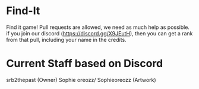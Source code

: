 # Find-It
Find it game!
Pull requests are allowed, we need as much help as possible. if you join our discord (https://discord.gg/X9JEutH), then you can get a rank from that pull, including your name in the credits. 

# Current Staff based on Discord

srb2thepast (Owner)
Sophie oreozz/ Sophieoreozz (Artwork)
